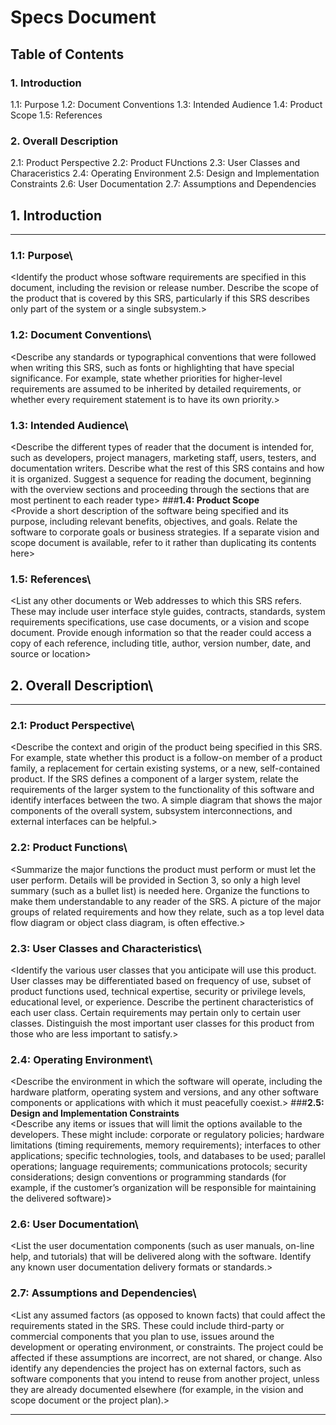 # Specs Document

## **Table of Contents**
### **1. Introduction**
1.1: Purpose
1.2: Document Conventions
1.3: Intended Audience
1.4: Product Scope
1.5: References

### **2. Overall Description**
2.1: Product Perspective
2.2: Product FUnctions
2.3: User Classes and Characeristics
2.4: Operating Environment
2.5: Design and Implementation Constraints
2.6: User Documentation
2.7: Assumptions and Dependencies


## **1. Introduction**
---
### **1.1: Purpose**\
<Identify the product whose software requirements are specified in this document, including the revision or release number. Describe the scope of the product that is covered by this SRS, particularly if this SRS describes only part of the system or a single subsystem.>

### **1.2: Document Conventions**\
<Describe any standards or typographical conventions that were followed when writing this SRS, such as fonts or highlighting that have special significance. For example, state whether priorities for higher-level requirements are assumed to be inherited by detailed requirements, or whether every requirement statement is to have its own priority.>

### **1.3: Intended Audience**\
<Describe the different types of reader that the document is intended for, such as developers, project managers, marketing staff, users, testers, and documentation writers. Describe what the rest of this SRS contains and how it is organized. Suggest a sequence for reading the document, beginning with the overview sections and proceeding through the sections that are most pertinent to each reader type>
###**1.4: Product Scope**\
<Provide a short description of the software being specified and its purpose, including relevant benefits, objectives, and goals. Relate the software to corporate goals or business strategies. If a separate vision and scope document is available, refer to it rather than duplicating its contents here>
### **1.5: References**\
<List any other documents or Web addresses to which this SRS refers. These may include user interface style guides, contracts, standards, system requirements specifications, use case documents, or a vision and scope document. Provide enough information so that the reader could access a copy of each reference, including title, author, version number, date, and source or location>

## **2. Overall Description**\
---
### **2.1: Product Perspective**\
<Describe the context and origin of the product being specified in this SRS. For example, state whether this product is a follow-on member of a product family, a replacement for certain existing systems, or a new, self-contained product. If the SRS defines a component of a larger system, relate the requirements of the larger system to the functionality of this software and identify interfaces between the two. A simple diagram that shows the major components of the overall system, subsystem interconnections, and external interfaces can be helpful.>
### **2.2: Product Functions**\
<Summarize the major functions the product must perform or must let the user perform. Details will be provided in Section 3, so only a high level summary (such as a bullet list) is needed here. Organize the functions to make them understandable to any reader of the SRS. A picture of the major groups of related requirements and how they relate, such as a top level data flow diagram or object class diagram, is often effective.>
### **2.3: User Classes and Characteristics**\
<Identify the various user classes that you anticipate will use this product. User classes may be differentiated based on frequency of use, subset of product functions used, technical expertise, security or privilege levels, educational level, or experience. Describe the pertinent characteristics of each user class. Certain requirements may pertain only to certain user classes. Distinguish the most important user classes for this product from those who are less important to satisfy.>
### **2.4: Operating Environment**\
<Describe the environment in which the software will operate, including the hardware platform, operating system and versions, and any other software components or applications with which it must peacefully coexist.>
###**2.5: Design and Implementation Constraints**\
<Describe any items or issues that will limit the options available to the developers. These might include: corporate or regulatory policies; hardware limitations (timing requirements, memory requirements); interfaces to other applications; specific technologies, tools, and databases to be used; parallel operations; language requirements; communications protocols; security considerations; design conventions or programming standards (for example, if the customer’s organization will be responsible for maintaining the delivered software)>
### **2.6: User Documentation**\
<List the user documentation components (such as user manuals, on-line help, and tutorials) that will be delivered along with the software. Identify any known user documentation delivery formats or standards.>
### **2.7: Assumptions and Dependencies**\
<List any assumed factors (as opposed to known facts) that could affect the requirements stated in the SRS. These could include third-party or commercial components that you plan to use, issues around the development or operating environment, or constraints. The project could be affected if these assumptions are incorrect, are not shared, or change. Also identify any dependencies the project has on external factors, such as software components that you intend to reuse from another project, unless they are already documented elsewhere (for example, in the vision and scope document or the project plan).>

---
